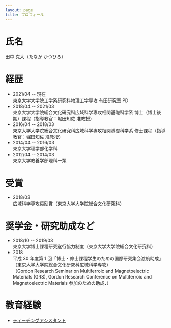 ```yaml
---
layout: page
title: プロフィール
---
```

# 氏名
田中 克大（たなか かつひろ）

# 経歴

- 2021/04 -- 現在  
  東京大学大学院工学系研究科物理工学専攻 有田研究室 PD  
- 2018/04 -- 2021/03    
  東京大学大学院総合文化研究科広域科学専攻相関基礎科学系 博士（博士後期）課程（指導教官：堀田知佐 准教授）    
- 2016/04 -- 2018/03  
  東京大学大学院総合文化研究科広域科学専攻相関基礎科学系 修士課程（指導教官：堀田知佐 准教授）   
- 2014/04 -- 2016/03   
  東京大学理学部化学科  
- 2012/04 -- 2014/03   
  東京大学教養学部理科一類  

# 受賞
- 2018/03  
  広域科学専攻奨励賞（東京大学大学院総合文化研究科）  


# 奨学金・研究助成など
- 2018/10 -- 2019/03   
  東京大学博士課程研究遂行協力制度（東京大学大学院総合文化研究科）  
- 2018  
  平成 30 年度第 1 回「博士・修士課程学生のための国際研究集会渡航助成」（東京大学大学院総合文化研究科広域科学専攻）  
  （Gordon Research Seminar on Multiferroic and Magnetoelectric Materials (GRS), Gordon Research Conference on Multiferroic and Magnetoelectric Materials 参加のための助成．）

# 教育経験
- [ティーチングアシスタント](ta_j.html)